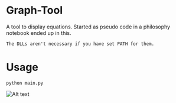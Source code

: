 # Graph-Tool
A tool to display equations. Started as pseudo code in a philosophy notebook ended up in this.
```
The DLLs aren't necessary if you have set PATH for them.
```
# Usage
```
python main.py
```
![Alt text](https://i.imgur.com/HB2CsVW.png)
